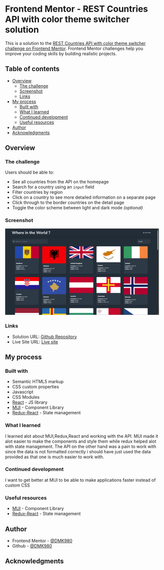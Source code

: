 # Frontend Mentor - REST Countries API with color theme switcher solution

This is a solution to the [REST Countries API with color theme switcher challenge on Frontend Mentor](https://www.frontendmentor.io/challenges/rest-countries-api-with-color-theme-switcher-5cacc469fec04111f7b848ca). Frontend Mentor challenges help you improve your coding skills by building realistic projects. 

## Table of contents

- [Overview](#overview)
  - [The challenge](#the-challenge)
  - [Screenshot](#screenshot)
  - [Links](#links)
- [My process](#my-process)
  - [Built with](#built-with)
  - [What I learned](#what-i-learned)
  - [Continued development](#continued-development)
  - [Useful resources](#useful-resources)
- [Author](#author)
- [Acknowledgments](#acknowledgments)

## Overview

### The challenge

Users should be able to:

- See all countries from the API on the homepage
- Search for a country using an `input` field
- Filter countries by region
- Click on a country to see more detailed information on a separate page
- Click through to the border countries on the detail page
- Toggle the color scheme between light and dark mode *(optional)*

### Screenshot

![ScreenShot](./Screenshotcountries.png)

### Links

- Solution URL: [Github Repository](https://github.com/DMK980/Rest-Countries-API)
- Live Site URL: [Live site](https://rest-countries-api-flax-six.vercel.app/)

## My process

### Built with

- Semantic HTML5 markup
- CSS custom properties
- Javascript
- CSS Modules
- [React](https://reactjs.org/) - JS library
- [MUI](https://mui.com/) - Component Library
- [Redux-React](https://react-redux.js.org/) - State management

### What I learned

I learned alot about MUI,Redux,React and working with the API. MUI made it alot easier to make the components
and style them while redux helped alot with state management. The API on the other hand was a pain to work with
since the data is not formatted correctly i should have just used the data provided as that one is much easier 
to work with. 

### Continued development

I want to get better at MUI to be able to make applications faster instead of custom CSS

### Useful resources

- [MUI](https://mui.com/) - Component Library
- [Redux-React](https://react-redux.js.org/) - State management


## Author

- Frontend Mentor - [@DMK980](https://www.frontendmentor.io/profile/DMK980)
- Github - [@DMK980](https://github.com/DMK980)

## Acknowledgments

